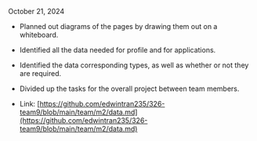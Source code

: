 October 21, 2024

*   Planned out diagrams of the pages by drawing them out on a whiteboard.
    
*   Identified all the data needed for profile and for applications.
    
*   Identified the data corresponding types, as well as whether or not they are required.
    
*   Divided up the tasks for the overall project between team members.
    
*   Link: [https://github.com/edwintran235/326-team9/blob/main/team/m2/data.md](https://github.com/edwintran235/326-team9/blob/main/team/m2/data.md)


